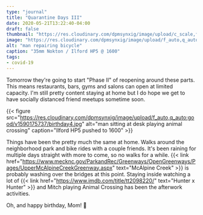 ```yaml
---
type: "journal"
title: "Quarantine Days III"
date: 2020-05-21T13:22:40-04:00
draft: false
thumbnail: "https://res.cloudinary.com/dpmsynxig/image/upload/c_scale,f_auto,q_auto:good,w_700/v1590175737/bike-repair1.jpg"
image: "https://res.cloudinary.com/dpmsynxig/image/upload/f_auto,q_auto:good/v1590175737/bike-repair1.jpg"
alt: "man repairing bicycle"
caption: "35mm Nokton / Ilford HP5 @ 1600"
tags:
- covid-19
---
```


Tomorrow they're going to start "Phase II" of reopening around these parts. This means restaurants, bars, gyms and salons can open at limited capacity. I'm still pretty content staying at home but I do hope we get to have socially distanced friend meetups sometime soon.

{{< figure src="https://res.cloudinary.com/dpmsynxig/image/upload/f_auto,q_auto:good/v1590175737/birthday4.jpg" alt="man sitting at desk playing animal crossing" caption="Ilford HP5 pushed to 1600" >}}

Things have been the pretty much the same at home. Walks around the neighborhood park and bike rides with a couple friends. It's been raining for multiple days straight with more to come, so no walks for a while. {{< link href="https://www.mecknc.gov/ParkandRec/Greenways/OpenGreenways/Pages/UpperMcAlpineCreekGreenway.aspx" text="McAlpine Creek" >}} is probably washing over the bridges at this point. Staying inside watching a lot of {{< link href="https://www.imdb.com/title/tt2098220/" text="Hunter x Hunter" >}} and Mitch playing Animal Crossing has been the afterwork activities.

Oh, and happy birthday, Mom! 🎉
